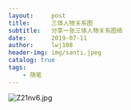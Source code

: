 ```yaml
---
layout:     post
title:      三体人物关系图
subtitle:   分享一张三体人物关系图络
date:       2019-07-11
author:     lwj108
header-img: img/santi.jpeg
catalog: true
tags:
    - 随笔
---
```

![Z21nv6.jpg](https://s2.ax1x.com/2019/07/11/Z21nv6.jpg)